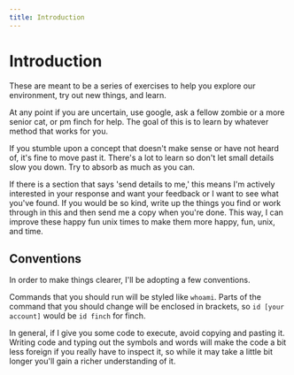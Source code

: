 ```yaml
---
title: Introduction
---
```


Introduction
============

These are meant to be a series of exercises to help you explore our environment,
try out new things, and learn.

At any point if you are uncertain, use google, ask a fellow zombie or a more
senior cat, or pm finch for help. The goal of this is to learn by whatever
method that works for you.

If you stumble upon a concept that doesn't make sense or have not heard of, it's
fine to move past it. There's a lot to learn so don't let small details slow you
down. Try to absorb as much as you can.

If there is a section that says 'send details to me,' this means I'm actively
interested in your response and want your feedback or I want to see what you've
found. If you would be so kind, write up the things you find or work through in
this and then send me a copy when you're done. This way, I can improve these
happy fun unix times to make them more happy, fun, unix, and time.

Conventions
-----------

In order to make things clearer, I'll be adopting a few conventions.

Commands that you should run will be styled like `whoami`. Parts of the
command that you should change will be enclosed in brackets, so `id [your
account]` would be `id finch` for finch.

In general, if I give you some code to execute, avoid copying and pasting it.
Writing code and typing out the symbols and words will make the code a bit less
foreign if you really have to inspect it, so while it may take a little bit
longer you'll gain a richer understanding of it.
